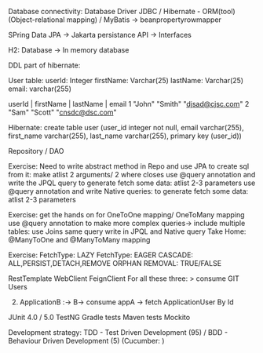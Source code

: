 Database connectivity: 
Database
Driver
JDBC / Hibernate - ORM(tool) (Object-relational mapping) / MyBatis 
-> beanpropertyrowmapper

SPring Data JPA -> Jakarta persistance API
-> Interfaces

H2: Database -> In memory database

DDL part of hibernate:

User table:
userId: Integer
firstName: Varchar(25)
lastName: Varchar(25)
email: varchar(255)

userId | firstName | lastName | email
  1        "John"       "Smith"  "djsad@cjsc.com"
  2         "Sam"       "Scott"  "cnsdc@dsc.com"   

Hibernate: create table user (user_id integer not null, email varchar(255), first_name varchar(255),
last_name varchar(255), primary key (user_id))

Repository / DAO


Exercise:
Need to write abstract method in Repo and use JPA to create sql from it: make atlist 2 arguments/ 2 where closes
use @query annotation and write the JPQL query to generate fetch some data: atlist 2-3 parameters
use @query annotation and write Native queries: to generate fetch some data: atlist 2-3 parameters

Exercise:
get the hands on for OneToOne mapping/ OneToMany mapping
use @query annotation to make more complex queries-> include multiple tables: use Joins 
same query write in JPQL and Native query
Take Home: @ManyToOne and @ManyToMany mapping

Exercise:
FetchType: LAZY
FetchType: EAGER
CASCADE: ALL,PERSIST,DETACH,REMOVE
ORPHAN REMOVAL: TRUE/FALSE

RestTemplate
WebClient
FeignClient
For all these three: > consume GIT Users

2) ApplicationB :-> B-> consume appA -> fetch ApplicationUser By Id

JUnit 4.0 / 5.0 
TestNG
Gradle tests
Maven tests
Mockito

Development strategy:
TDD - Test Driven Development (95) / 
BDD - Behaviour Driven Development (5) (Cucumber: )
